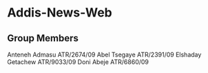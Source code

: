 # Addis-News-Web
## Group Members
Anteneh Admasu ATR/2674/09
Abel Tsegaye ATR/2391/09
Elshaday Getachew ATR/9033/09
Doni Abeje ATR/6860/09
